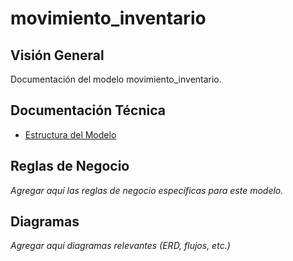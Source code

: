 # movimiento_inventario

## Visión General

Documentación del modelo movimiento_inventario.

## Documentación Técnica

- [Estructura del Modelo](./_generated/movimiento_inventario.md)

## Reglas de Negocio

*Agregar aquí las reglas de negocio específicas para este modelo.*

## Diagramas

*Agregar aquí diagramas relevantes (ERD, flujos, etc.)*
